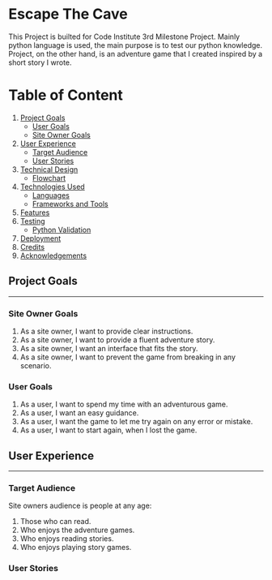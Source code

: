 # Escape The Cave
This Project is builted for Code Institute 3rd Milestone Project. Mainly python language is used, the main purpose is to test our python knowledge.
Project, on the other hand, is an adventure game that I created inspired by a short story I wrote.
# Table of Content
1. [Project Goals](#project-goals)
    - [User Goals](#user-goals)
    - [Site Owner Goals](#site-owner-goals)
2. [User Experience](#user-experience)
    - [Target Audience](#target-audience)
    - [User Stories](#user-stories)
3. [Technical Design](#technical-design)
    - [Flowchart](#flowchart)   
4. [Technologies Used](#technologies-used)
    - [Languages](#languages)
    - [Frameworks and Tools](#frameworks-and-tools)
5. [Features](#features)
6. [Testing](#validation)
    - [Python Validation](#Python-validation)
10. [Deployment](#deployment)
11. [Credits](#credits)
12. [Acknowledgements](#acknowledgements)

## Project Goals
---
### Site Owner Goals
1. As a site owner, I want to provide clear instructions.
1. As a site owner, I want to provide a fluent adventure story.
1. As a site owner, I want an interface that fits the story.
1. As a site owner, I want to prevent the game from breaking in any scenario.

### User Goals
1. As a user, I want to spend my time with an adventurous game.
1. As a user, I want an easy guidance.
1. As a user, I want the game to let me try again on any error or mistake.
1. As a user, I want to start again, when I lost the game.

## User Experience
---
### Target Audience
Site owners audience is people at any age:
1. Those who can read.
1. Who enjoys the adventure games.
1. Who enjoys reading stories.
1. Who enjoys playing story games.
### User Stories